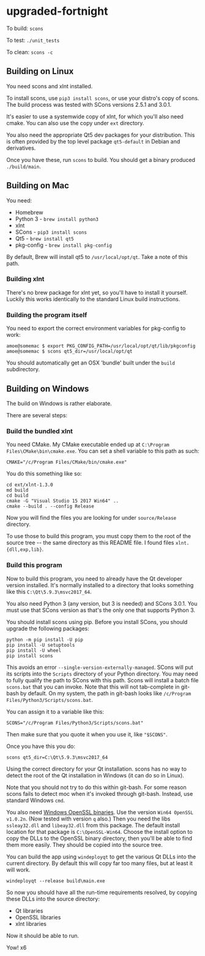 # upgraded-fortnight

To build: `scons`

To test: `./unit_tests`

To clean: `scons -c`

## Building on Linux

You need scons and xlnt installed.

To install scons, use `pip3 install scons`, or use your distro's copy of scons.
The build process was tested with SCons versions 2.5.1 and 3.0.1.

It's easier to use a systemwide copy of xlnt, for which you'll also need cmake.
You can also use the copy under `ext` directory.

You also need the appropriate Qt5 dev packages for your distribution.  This is
often provided by the top level package `qt5-default` in Debian and derivatives.

Once you have these, run `scons` to build.
You should get a binary produced `./build/main`.

## Building on Mac

You need:

* Homebrew
* Python 3 - `brew install python3`
* xlnt
* SCons - `pip3 install scons`
* Qt5 - `brew install qt5`
* pkg-config - `brew install pkg-config`

By default, Brew will install qt5 to `/usr/local/opt/qt`.  Take a note of this
path.

### Building xlnt

There's no brew package for xlnt yet, so you'll have to install it yourself.
Luckily this works identically to the standard Linux build instructions.

### Building the program itself

You need to export the correct environment variables for pkg-config to work:

    amoe@somemac $ export PKG_CONFIG_PATH=/usr/local/opt/qt/lib/pkgconfig
    amoe@somemac $ scons qt5_dir=/usr/local/opt/qt

You should automatically get an OSX 'bundle' built under the `build`
subdirectory.

## Building on Windows

The build on Windows is rather elaborate.

There are several steps:

### Build the bundled xlnt

You need CMake.  My CMake executable ended up at `C:\Program
Files\CMake\bin\cmake.exe`.  You can set a shell variable to this path as such:

    CMAKE="/c/Program Files/CMake/bin/cmake.exe"

You do this something like so:

    cd ext/xlnt-1.3.0
    md build
    cd build
    cmake -G "Visual Studio 15 2017 Win64" ..
    cmake --build . --config Release

Now you will find the files you are looking for under `source/Release`
directory.

To use those to build this program, you must copy them to the root of the source
tree -- the same directory as this README file.  I found files
`xlnt.{dll,exp,lib}`.


### Build this program 

Now to build this program, you need to already have the Qt developer version
installed.  It's normally installed to a directory that looks something like this
`C:\Qt\5.9.3\msvc2017_64`.

You also need Python 3 (any version, but 3 is needed) and SCons 3.0.1.  You must
use that SCons version as that's the only one that supports Python 3.

You should install scons using pip.
Before you install SCons, you should upgrade the following packages:

    python -m pip install -U pip
    pip install -U setuptools
    pip install -U wheel
    pip install scons

This avoids an error `--single-version-externally-managed`.  SCons will put its
scripts into the `Scripts` directory of your Python directory.  You may need to
fully qualify the path to SCons with this path.  Scons will install a batch file
`scons.bat` that you can invoke.  Note that this will not tab-complete in
git-bash by default.  On my system, the path in git-bash looks like `/c/Program
Files/Python3/Scripts/scons.bat`.

You can assign it to a variable like this:

    SCONS="/c/Program Files/Python3/Scripts/scons.bat"

Then make sure that you quote it when you use it, like `"$SCONS"`.

Once you have this you do:

    scons qt5_dir=C:\Qt\5.9.3\msvc2017_64

Using the correct directory for your Qt installation.  scons has no way to detect
the root of the Qt installation in Windows (it can do so in Linux).

Note that you should not try to do this within git-bash.  For some reason
scons fails to detect moc when it's invoked through git-bash.  Instead, use
standard Windows `cmd`.

You also need [Windows OpenSSL
binaries](http://slproweb.com/products/Win32OpenSSL.html).  Use the version
`Win64 OpenSSL v1.0.2n`.  (Now tested with version `q` also.)  Then you need the
libs `ssleay32.dll` and `libeay32.dll` from this package.  The default install
location for that package is `C:\OpenSSL-Win64`.  Choose the install option to
copy the DLLs to the OpenSSL binary directory, then you'll be able to find them
more easily.  They should be copied into the source tree.

You can build the app using `windeployqt` to get the various Qt DLLs into the
current directory.  By default this will copy far too many files, but at least
it will work.

    windeployqt --release build\main.exe

So now you should have all the run-time requirements resolved, by copying these
DLLs into the source directory:

* Qt libraries
* OpenSSL libraries
* xlnt libraries

Now it should be able to run.

Yow! x6
